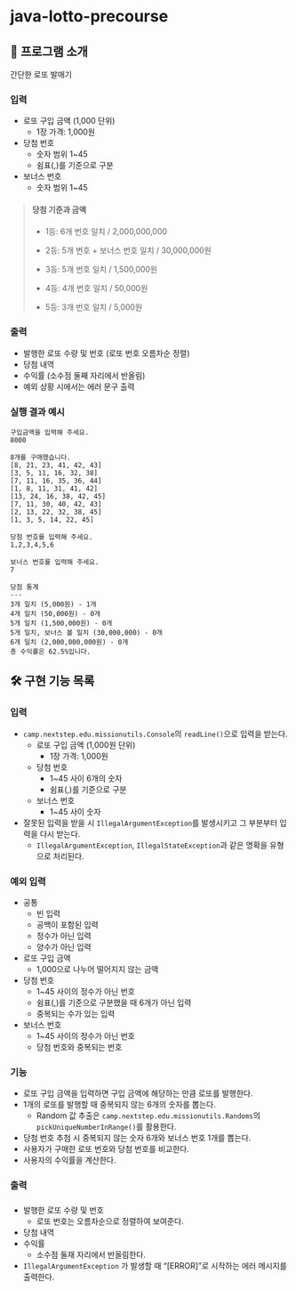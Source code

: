 # java-lotto-precourse
## 💸 프로그램 소개
간단한 로또 발매기
### 입력
- 로또 구입 금액 (1,000 단위)
    - 1장 가격: 1,000원
- 당첨 번호
    - 숫자 범위 1~45
    - 쉼표(,)를 기준으로 구분
- 보너스 번호
    - 숫자 범위 1~45
> #### 당첨 기준과 금액
>
> - 1등: 6개 번호 일치 / 2,000,000,000
> 
> 
> - 2등: 5개 번호 + 보너스 번호 일치 / 30,000,000원
> 
> - 3등: 5개 번호 일치 / 1,500,000원
> 
> - 4등: 4개 번호 일치 / 50,000원
> 
> - 5등: 3개 번호 일치 / 5,000원
>
### 출력
- 발행한 로또 수량 및 번호 (로또 번호 오름차순 정렬)
- 당첨 내역
- 수익률 (소수점 둘째 자리에서 반올림)
- 예외 상황 시에서는 에러 문구 출력
### 실행 결과 예시
```
구입금액을 입력해 주세요.
8000

8개를 구매했습니다.
[8, 21, 23, 41, 42, 43]
[3, 5, 11, 16, 32, 38]
[7, 11, 16, 35, 36, 44]
[1, 8, 11, 31, 41, 42]
[13, 24, 16, 38, 42, 45]
[7, 11, 30, 40, 42, 43]
[2, 13, 22, 32, 38, 45]
[1, 3, 5, 14, 22, 45]

당첨 번호를 입력해 주세요.
1,2,3,4,5,6

보너스 번호를 입력해 주세요.
7

당첨 통계
---
3개 일치 (5,000원) - 1개
4개 일치 (50,000원) - 0개
5개 일치 (1,500,000원) - 0개
5개 일치, 보너스 볼 일치 (30,000,000) - 0개
6개 일치 (2,000,000,000원) - 0개
총 수익률은 62.5%입니다.
```

## 🛠️ 구현 기능 목록
### 입력
- ```camp.nextstep.edu.missionutils.Console```의 ```readLine()```으로 입력을 받는다.
  - 로또 구입 금액 (1,000원 단위)
    - 1장 가격: 1,000원
  - 당첨 번호
    - 1~45 사이 6개의 숫자
    - 쉼표(,)를 기준으로 구분
  - 보너스 번호
    - 1~45 사이 숫자
- 잘못된 입력을 받을 시 ```IllegalArgumentException```를 발생시키고 그 부분부터 입력을 다시 받는다.
  - ```IllegalArgumentException```, ```IllegalStateException```과 같은 명확을 유형으로 처리된다.
### 예외 입력
- 공통
  - 빈 입력
  - 공백이 포함된 입력
  - 정수가 아닌 입력
  - 양수가 아닌 입력
- 로또 구입 금액
    - 1,000으로 나누어 떨어지지 않는 금액
- 당첨 번호
  - 1~45 사이의 정수가 아닌 번호
  - 쉼표(,)를 기준으로 구분했을 때 6개가 아닌 입력
  - 중복되는 수가 있는 입력
- 보너스 번호
  - 1~45 사이의 정수가 아닌 번호
  - 당첨 번호와 중복되는 번호
### 기능
- 로또 구입 금액을 입력하면 구입 금액에 해당하는 만큼 로또를 발행한다.
- 1개의 로또를 발행할 때 중복되지 않는 6개의 숫자를 뽑는다.
  - Random 값 추출은 ```camp.nextstep.edu.missionutils.Randoms```의 ```pickUniqueNumberInRange()```를 활용한다.
- 당첨 번호 추첨 시 중복되지 않는 숫자 6개와 보너스 번호 1개를 뽑는다.
- 사용자가 구매한 로또 번호와 당첨 번호를 비교한다.
- 사용자의 수익률을 계산한다.
### 출력
### 
- 발행한 로또 수량 및 번호
  - 로또 번호는 오름차순으로 정렬하여 보여준다.
- 당첨 내역
- 수익률
  - 소수점 둘재 자리에서 반올림한다.
- ```IllegalArgumentException``` 가 발생할 때 “[ERROR]”로 시작하는 에러 메시지를 출력한다.
